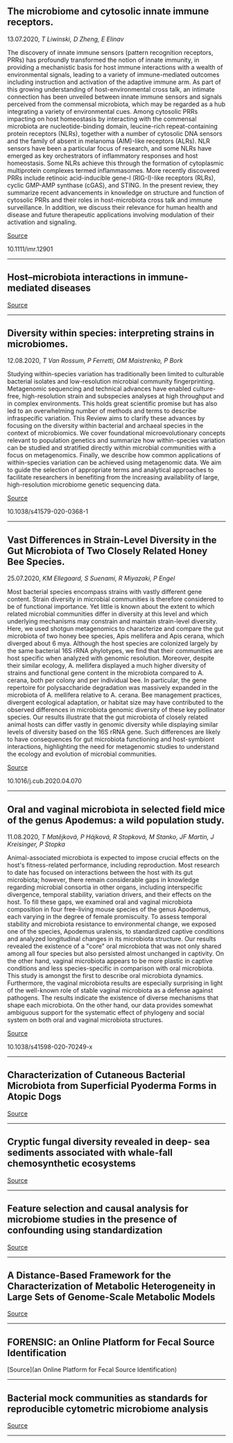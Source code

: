 ## The microbiome and cytosolic innate immune receptors.
 13.07.2020, _T Liwinski, D Zheng, E Elinav_


The discovery of innate immune sensors (pattern recognition receptors, PRRs) has profoundly transformed the notion of innate immunity, in providing a mechanistic basis for host immune interactions with a wealth of environmental signals, leading to a variety of immune-mediated outcomes including instruction and activation of the adaptive immune arm. As part of this growing understanding of host-environmental cross talk, an intimate connection has been unveiled between innate immune sensors and signals perceived from the commensal microbiota, which may be regarded as a hub integrating a variety of environmental cues. Among cytosolic PRRs impacting on host homeostasis by interacting with the commensal microbiota are nucleotide-binding domain, leucine-rich repeat-containing protein receptors (NLRs), together with a number of cytosolic DNA sensors and the family of absent in melanoma (AIM)-like receptors (ALRs). NLR sensors have been a particular focus of research, and some NLRs have emerged as key orchestrators of inflammatory responses and host homeostasis. Some NLRs achieve this through the formation of cytoplasmic multiprotein complexes termed inflammasomes. More recently discovered PRRs include retinoic acid-inducible gene-I (RIG-I)-like receptors (RLRs), cyclic GMP-AMP synthase (cGAS), and STING. In the present review, they summarize recent advancements in knowledge on structure and function of cytosolic PRRs and their roles in host-microbiota cross talk and immune surveillance. In addition, we discuss their relevance for human health and disease and future therapeutic applications involving modulation of their activation and signaling.

[Source](https://www.nature.com/articles/s41579-020-0367-2)

10.1111/imr.12901

---

## Host–microbiota interactions in immune-mediated diseases

[Source](https://www.nature.com/articles/s41579-020-0367-2)

---

## Diversity within species: interpreting strains in microbiomes.
 12.08.2020, _T Van Rossum, P Ferretti, OM Maistrenko, P Bork_


Studying within-species variation has traditionally been limited to culturable bacterial isolates and low-resolution microbial community fingerprinting. Metagenomic sequencing and technical advances have enabled culture-free, high-resolution strain and subspecies analyses at high throughput and in complex environments. This holds great scientific promise but has also led to an overwhelming number of methods and terms to describe infraspecific variation. This Review aims to clarify these advances by focusing on the diversity within bacterial and archaeal species in the context of microbiomics. We cover foundational microevolutionary concepts relevant to population genetics and summarize how within-species variation can be studied and stratified directly within microbial communities with a focus on metagenomics. Finally, we describe how common applications of within-species variation can be achieved using metagenomic data. We aim to guide the selection of appropriate terms and analytical approaches to facilitate researchers in benefiting from the increasing availability of large, high-resolution microbiome genetic sequencing data.

[Source](https://www.nature.com/articles/s41579-020-0368-1)

10.1038/s41579-020-0368-1

---

## Vast Differences in Strain-Level Diversity in the Gut Microbiota of Two Closely Related Honey Bee Species.
 25.07.2020, _KM Ellegaard, S Suenami, R Miyazaki, P Engel_


Most bacterial species encompass strains with vastly different gene content. Strain diversity in microbial communities is therefore considered to be of functional importance. Yet little is known about the extent to which related microbial communities differ in diversity at this level and which underlying mechanisms may constrain and maintain strain-level diversity. Here, we used shotgun metagenomics to characterize and compare the gut microbiota of two honey bee species, Apis mellifera and Apis cerana, which diverged about 6 mya. Although the host species are colonized largely by the same bacterial 16S rRNA phylotypes, we find that their communities are host specific when analyzed with genomic resolution. Moreover, despite their similar ecology, A. mellifera displayed a much higher diversity of strains and functional gene content in the microbiota compared to A. cerana, both per colony and per individual bee. In particular, the gene repertoire for polysaccharide degradation was massively expanded in the microbiota of A. mellifera relative to A. cerana. Bee management practices, divergent ecological adaptation, or habitat size may have contributed to the observed differences in microbiota genomic diversity of these key pollinator species. Our results illustrate that the gut microbiota of closely related animal hosts can differ vastly in genomic diversity while displaying similar levels of diversity based on the 16S rRNA gene. Such differences are likely to have consequences for gut microbiota functioning and host-symbiont interactions, highlighting the need for metagenomic studies to understand the ecology and evolution of microbial communities.

[Source](https://www.sciencedirect.com/science/article/pii/S0960982220305868)

10.1016/j.cub.2020.04.070

---

## Oral and vaginal microbiota in selected field mice of the genus Apodemus: a wild population study.
 11.08.2020, _T Matějková, P Hájková, R Stopková, M Stanko, JF Martin, J Kreisinger, P Stopka_


Animal-associated microbiota is expected to impose crucial effects on the host's fitness-related performance, including reproduction. Most research to date has focused on interactions between the host with its gut microbiota; however, there remain considerable gaps in knowledge regarding microbial consortia in other organs, including interspecific divergence, temporal stability, variation drivers, and their effects on the host. To fill these gaps, we examined oral and vaginal microbiota composition in four free-living mouse species of the genus Apodemus, each varying in the degree of female promiscuity. To assess temporal stability and microbiota resistance to environmental change, we exposed one of the species, Apodemus uralensis, to standardized captive conditions and analyzed longitudinal changes in its microbiota structure. Our results revealed the existence of a "core" oral microbiota that was not only shared among all four species but also persisted almost unchanged in captivity. On the other hand, vaginal microbiota appears to be more plastic in captive conditions and less species-specific in comparison with oral microbiota. This study is amongst the first to describe oral microbiota dynamics. Furthermore, the vaginal microbiota results are especially surprising in light of the well-known role of stable vaginal microbiota as a defense against pathogens. The results indicate the existence of diverse mechanisms that shape each microbiota. On the other hand, our data provides somewhat ambiguous support for the systematic effect of phylogeny and social system on both oral and vaginal microbiota structures.

[Source](https://www.nature.com/articles/s41598-020-70249-x)

10.1038/s41598-020-70249-x

---

## Characterization of Cutaneous Bacterial Microbiota from Superficial Pyoderma Forms in Atopic Dogs

[Source](https://www.mdpi.com/2076-0817/9/8/638/htm)

---

## Cryptic fungal diversity revealed in deep- sea sediments associated with whale-fall chemosynthetic ecosystems

[Source](https://www.tandfonline.com/doi/full/10.1080/21501203.2020.1799879)

---

## Feature selection and causal analysis for microbiome studies in the presence of confounding using standardization

[Source](https://www.biorxiv.org/content/10.1101/2020.08.09.243188v1)

---

## A Distance-Based Framework for the Characterization of Metabolic Heterogeneity in Large Sets of Genome-Scale Metabolic Models

[Source](https://www.sciencedirect.com/science/article/pii/S2666389920301082)

---

## FORENSIC: an Online Platform for Fecal Source Identification

[Source](an Online Platform for Fecal Source Identification)

---

## Bacterial mock communities as standards for reproducible cytometric microbiome analysis

[Source](https://www.nature.com/articles/s41596-020-0362-0)

---

